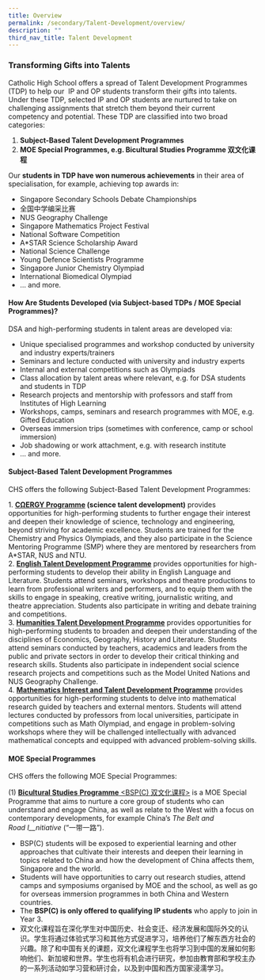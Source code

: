 ```yaml
---
title: Overview
permalink: /secondary/Talent-Development/overview/
description: ""
third_nav_title: Talent Development
---
```

### Transforming Gifts into Talents

Catholic High School offers a spread of Talent Development Programmes (TDP) to help our  IP and OP students transform their gifts into talents. Under these TDP, selected IP and OP students are nurtured to take on challenging assignments that stretch them beyond their current competency and potential. These TDP are classified into two broad categories:

1.  **Subject-Based Talent Development Programmes**
2.  **MOE Special Programmes, e.g. Bicultural Studies Programme 双文化课程**

Our **students in TDP have won numerous achievements** in their area of specialisation, for example, achieving top awards in:

*   Singapore Secondary Schools Debate Championships
*   全国中学编采比赛
*   NUS Geography Challenge
*   Singapore Mathematics Project Festival
*   National Software Competition
*   A\*STAR Science Scholarship Award
*   National Science Challenge
*   Young Defence Scientists Programme
*   Singapore Junior Chemistry Olympiad
*   International Biomedical Olympiad
*   … and more.

#### How Are Students Developed (via Subject-based TDPs / MOE Special Programmes)?

DSA and high-performing students in talent areas are developed via:

*   Unique specialised programmes and workshop conducted by university and industry experts/trainers
*   Seminars and lecture conducted with university and industry experts
*   Internal and external competitions such as Olympiads
*   Class allocation by talent areas where relevant, e.g. for DSA students and students in TDP
*   Research projects and mentorship with professors and staff from Institutes of High Learning
*   Workshops, camps, seminars and research programmes with MOE, e.g. Gifted Education
*   Overseas immersion trips (sometimes with conference, camp or school immersion)
*   Job shadowing or work attachment, e.g. with research institute
*   … and more.

#### Subject-Based Talent Development Programmes

CHS offers the following Subject-Based Talent Development Programmes:

1\.  **[CΩERGY Programme](https://staging.d26k7rl81eo6rb.amplifyapp.com/secondary/Talent-Development/cnergy-programme/) (science talent development)** provides opportunities for high-performing students to further engage their interest and deepen their knowledge of science, technology and engineering, beyond striving for academic excellence. Students are trained for the Chemistry and Physics Olympiads, and they also participate in the Science Mentoring Programme (SMP) where they are mentored by researchers from A\*STAR, NUS and NTU.<br>
2.  [**English Talent Development Programme**](https://staging.d26k7rl81eo6rb.amplifyapp.com/secondary/Talent-Development/english-talent-development-programme/) provides opportunities for high-performing students to develop their ability in English Language and Literature. Students attend seminars, workshops and theatre productions to learn from professional writers and performers, and to equip them with the skills to engage in speaking, creative writing, journalistic writing, and theatre appreciation. Students also participate in writing and debate training and competitions.<br>
3.  [**Humanities Talent Development Programme**](https://staging.d26k7rl81eo6rb.amplifyapp.com/secondary/Talent-Development/humanities-tdp/) provides opportunities for high-performing students to broaden and deepen their understanding of the disciplines of Economics, Geography, History and Literature. Students attend seminars conducted by teachers, academics and leaders from the public and private sectors in order to develop their critical thinking and research skills. Students also participate in independent social science research projects and competitions such as the Model United Nations and NUS Geography Challenge.<br>
4.  [**Mathematics Interest and Talent Development Programme**](https://staging.d26k7rl81eo6rb.amplifyapp.com/secondary/Talent-Development/maths-tdp/) provides opportunities for high-performing students to delve into mathematical research guided by teachers and external mentors. Students will attend lectures conducted by professors from local universities, participate in competitions such as Math Olympiad, and engage in problem-solving workshops where they will be challenged intellectually with advanced mathematical concepts and equipped with advanced problem-solving skills.

#### MOE Special Programmes

CHS offers the following MOE Special Programmes:

(1) [**Bicultural Studies** **Programme** <BSP(C) 双文化课程>](https://staging.d26k7rl81eo6rb.amplifyapp.com/secondary/Talent-Development/bicultural-studies-programme/) is a MOE Special Programme that aims to nurture a core group of students who can understand and engage China, as well as relate to the West with a focus on contemporary developments, for example China’s _The Belt and Road_ _I__nitiative_ (“一带一路”).

*   BSP(C) students will be exposed to experiential learning and other approaches that cultivate their interests and deepen their learning in topics related to China and how the development of China affects them, Singapore and the world.
*   Students will have opportunities to carry out research studies, attend camps and symposiums organised by MOE and the school, as well as go for overseas immersion programmes in both China and Western countries.
*   The **BSP(C) is only offered to qualifying IP students** who apply to join in Year 3.
*   双文化课程旨在深化学生对中国历史、社会变迁、经济发展和国际外交的认识。学生将通过体验式学习和其他方式促进学习，培养他们了解东西方社会的兴趣。除了和中国有关的课题，双文化课程学生也将学习到中国的发展如何影响他们、新加坡和世界。学生也将有机会进行研究，参加由教育部和学校主办的一系列活动如学习营和研讨会，以及到中国和西方国家浸濡学习。